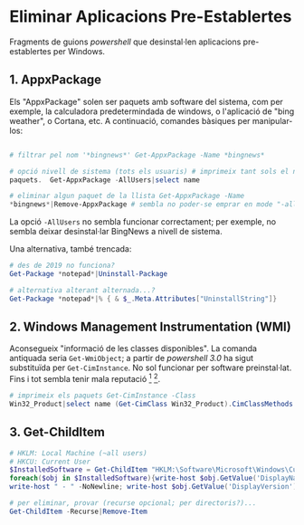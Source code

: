 
# Eliminar Aplicacions Pre-Establertes

Fragments de guions *powershell* que desinstal·len aplicacions pre-establertes
per Windows. 

## 1. AppxPackage

Els "AppxPackage" solen ser paquets amb software del sistema, com per exemple,
la calculadora predetermindada de windows, o l'aplicació de "bing weather", o
Cortana, etc. A continuació, comandes bàsiques per manipular-los:

```powershell # imprimeix els paquets Get-AppxPackage  

# filtrar pel nom '*bingnews*' Get-AppxPackage -Name *bingnews*  

# opció nivell de sistema (tots els usuaris) # imprimeix tant sols el nom dels
paquets.  Get-AppxPackage -AllUsers|select name

# eliminar algun paquet de la llista Get-AppxPackage -Name
*bingnews*|Remove-AppxPackage # sembla no poder-se emprar en mode "-allusers"
```

La opció `-AllUsers` no sembla funcionar correctament; per exemple, no sembla
deixar desinstal·lar BingNews a nivell de sistema. 

Una alternativa, també trencada:

```powershell
# des de 2019 no funciona?
Get-Package *notepad*|Uninstall-Package

# alternativa alterant alternada...?
Get-Package *notepad*|% { & $_.Meta.Attributes["UninstallString"]}
```

## 2. Windows Management Instrumentation (WMI)

Aconsegueix "informació de les classes disponibles". La comanda antiquada seria
`Get-WmiObject`; a partir de *powershell 3.0* ha sigut substituïda per
`Get-CimInstance`. No sol funcionar per software preinstal·lat. Fins i tot
sembla tenir mala reputació [<sup>1</sup>][win32p-bn] [<sup>2</sup>][win32p-so]. 

[win32p-bn]: <https://sdmsoftware.com/wmi/why-win32_product-is-bad-news/>
[win32p-so]: <https://stackoverflow.com/questions/66978090/get-wmiobject-uninstall-vs-get-ciminstance-uninstall>

```powershell 
# imprimeix els paquets Get-CimInstance -Class
Win32_Product|select name (Get-CimClass Win32_Product).CimClassMethods
```

## 3. Get-ChildItem

```powershell 
# HKLM: Local Machine (~all users)
# HKCU: Current User
$InstalledSoftware = Get-ChildItem "HKLM:\Software\Microsoft\Windows\CurrentVersion\Uninstall"
foreach($obj in $InstalledSoftware){write-host $obj.GetValue('DisplayName') -NoNewline; 
write-host " - " -NoNewline; write-host $obj.GetValue('DisplayVersion')}

# per eliminar, provar (recurse opcional; per directoris?)...
Get-ChildItem -Recurse|Remove-Item
```


